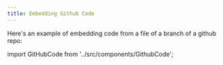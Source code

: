 ```yaml
---
title: Embedding Github Code
---
```


Here's an example of embedding code from a file of a branch of a github repo:

import GitHubCode from '../src/components/GithubCode';


<GitHubCode owner="AztecProtocol" repo="aztec-packages" branch="master" filePath="yarn-project/noir-contracts/src/contracts/zk_token_contract/src/main.nr" startLine={2} endLine={30000} />

<GitHubCode owner="AztecProtocol" repo="aztec-packages" branch="master" filePath="README.md" startLine={2} endLine={20} />

<GitHubCode owner="AztecProtocol" repo="aztec-packages" branch="master" filePath="README.md"/>